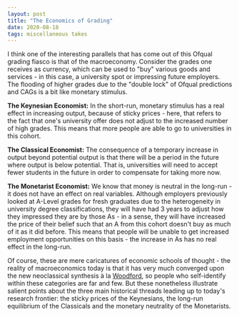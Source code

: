 ```yaml
---
layout: post
title: "The Economics of Grading"
date: 2020-08-18
tags: miscellaneous takes
---
```


I think one of the interesting parallels that has come out of this Ofqual grading fiasco is that of the macroeconomy. Consider the grades one receives as currency, which can be used to "buy" various goods and services - in this case, a university spot or impressing future employers. The flooding of higher grades due to the "double lock" of Ofqual predictions and CAGs is a bit like monetary stimulus.

**The Keynesian Economist:** In the short-run, monetary stimulus has a real effect in increasing output, because of sticky prices - here, that refers to the fact that one's university offer does not adjust to the increased number of high grades. This means that more people are able to go to universities in this cohort. 

**The Classical Economist:** The consequence of a temporary increase in output beyond potential output is that there will be a period in the future where output is below potential. That is, universities will need to accept fewer students in the future in order to compensate for taking more now.

**The Monetarist Economist:** We know that money is neutral in the long-run - it does not have an effect on real variables. Although employers previously looked at A-Level grades for fresh graduates due to the heterogeneity in university degree classifications, they will have had 3 years to adjust how they impressed they are by those As - in a sense, they will have increased the price of their belief such that an A from this cohort doesn't buy as much of it as it did before. This means that people will be unable to get increased employment opportunities on this basis - the increase in As has no real effect in the long-run.

Of course, these are mere caricatures of economic schools of thought - the reality of macroeconomics today is that it has very much converged upon the new neoclassical synthesis à la [Woodford](http://www.columbia.edu/~mw2230/Convergence_AEJ.pdf), so people who self-identify within these categories are far and few. But these nonetheless illustrate salient points about the three main historical threads leading up to today's research frontier: the sticky prices of the Keynesians, the long-run equilibrium of the Classicals and the monetary neutrality of the Monetarists.



